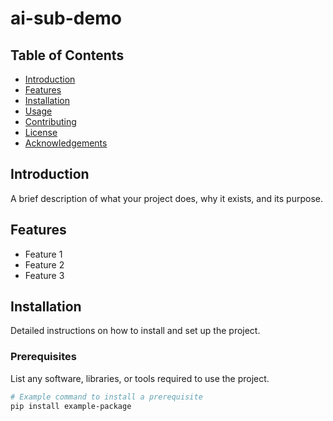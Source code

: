 # ai-sub-demo



## Table of Contents
- [Introduction](#introduction)
- [Features](#features)
- [Installation](#installation)
- [Usage](#usage)
- [Contributing](#contributing)
- [License](#license)
- [Acknowledgements](#acknowledgements)

## Introduction
A brief description of what your project does, why it exists, and its purpose.

## Features
- Feature 1
- Feature 2
- Feature 3

## Installation
Detailed instructions on how to install and set up the project.

### Prerequisites
List any software, libraries, or tools required to use the project.
```sh
# Example command to install a prerequisite
pip install example-package
